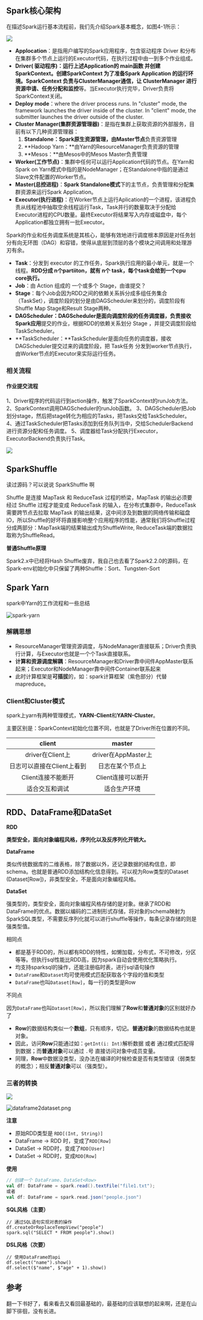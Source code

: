 ## Spark核心架构

在描述Spark运行基本流程前，我们先介绍Spark基本概念，如图4-1所示：

![](http://spark.apache.org/docs/latest/img/cluster-overview.png)

- **Applocation**：是指用户编写的Spark应用程序，包含驱动程序 Driver 和分布在集群多个节点上运行的Executor代码，在执行过程中由一到多个作业组成。
- **Driver( 驱动程序)：**运行上述Application的 main函数 并创建SparkContext。创建SparkContext 为了准备Spark Application 的运行环境。SparkContext 负责与ClusterManager通信，让 ClusterManager 进行**资源申请、任务分配和监控**等。当Executor执行完毕，Driver负责将SparkContext关闭。
- **Deploy mode**：where the driver process runs. In "cluster" mode, the framework launches the driver inside of the cluster. In "client" mode, the submitter launches the driver outside of the cluster.
- **Cluster Manager(集群资源管理器)**：是指在集群上获取资源的外部服务，目前有以下几种资源管理器：
	1. **Standalone：**Spark原生资源管理，由**Master节点**负责资源管理
	2. **Hadoop Yarn：**由Yarn的ResourceManager负责资源的管理
	3. **Mesos：**由Mesos中的Mesos Master负责管理
- **Worker(工作节点)**：集群中任何可以运行Application代码的节点。在Yarn和Spark on Yarn模式中指的是NodeManager；在Standalone中指的是通过Slave文件配置的Worker节点。
- **Master(总控进程)**：**Spark Standalone模式**下的主节点，负责管理和分配集群资源来运行Spark Application。
- **Executor(执行进程)**：在Worker节点上运行Aplication的一个进程，该进程负责从线程池中抽取空余线程运行Task，Task并行的数量取决于分配给Executor进程的CPU数量。最终Executor将结果写入内存或磁盘中，每个Application都独立拥有一批Executor。

Spark的作业和任务调度系统是其核心，能够有效地进行调度根本原因是对任务划分有向无环图（DAG）和容错，使得从底层到顶层的各个模块之间调用和处理游刃有余。

- **Task**：分发到 executor 的工作任务，Spark执行应用的最小单元，就是一个线程。**RDD分成 n个partiiton，就有 n个 task，每个task会给到一个cpu core执行。**
- **Job**：由 Action 组成的 一个或多个 Stage，由谁提交？
- **Stage**：每个Job会因为RDD之间的依赖关系拆分成多组任务集合（TaskSet），调度阶段的划分是由DAGScheduler来划分的，调度阶段有Shuffle Map Stage和Result Stage两种。
- **DAGScheduler：**DAGScheduler是面向调度阶段的任务调度器，负责接收**Spark应用**提交的作业，根据RDD的依赖关系划分 Stage ，并提交调度阶段给TaskScheduler。
- **TaskScheduler：**TaskScheduler是面向任务的调度器，接收DAGScheduler提交过来的调度阶段，把 Task任务 分发到worker节点执行，由Worker节点的Executor来实际运行任务。

### 相关流程

#### 作业提交流程

1、Driver程序的代码运行到action操作，触发了SparkContext的runJob方法。
2、SparkContext调用DAGScheduler的runJob函数。
3、DAGScheduler把Job划分stage，然后把stage转化为相应的Tasks，把Tasks交给TaskScheduler。
4、通过TaskScheduler把Tasks添加到任务队列当中，交给SchedulerBackend进行资源分配和任务调度。
5、调度器给Task分配执行Executor，ExecutorBackend负责执行Task。

![](https://raw.githubusercontent.com/janehzhang/mypic/master/2020/03spark-submit.png)



## SparkShuffle

读过源码？可以说说 SparkShuffle 啊

Shuffle 是连接 MapTask 和 ReduceTask 过程的桥梁，MapTask 的输出必须要经过 Shuffle 过程才能变成 ReduceTask 的输入，在分布式集群中，ReduceTask 需要跨节点去拉取 MapTask 的输出结果，这中间涉及到数据的网络传输和磁盘IO，所以Shuffle的好坏将直接影响整个应用程序的性能，通常我们将Shuffle过程分成两部分：MapTask端的结果输出成为ShuffleWrite, ReduceTask端的数据拉取称为ShuffleRead。

**普通Shuffle原理**





Spark2.x中已经将Hash Shuffle废弃，我自己也去看了Spark2.2.0的源码，在Spark-env初始化中只保留了两种Shuffle：Sort、Tungsten-Sort









## Spark Yarn

spark中Yarn的工作流程和一些总结

![spark-yarn](https://raw.githubusercontent.com/stillcoolme/mypic/master/2020/202003/spark-yarn.png)

### 解耦思想

- ResourceManager管理资源调度，与NodeManager直接联系；Driver负责执行计算，与Executor也就是一个个Task直接联系。
- **计算和资源调度解耦**：ResourceManager和Driver靠中间件AppMaster联系起来；Executor和NodeManager靠中间件Container联系起来
- 此时计算框架是**可插拔**的，如：spark计算框架（紫色部分）代替mapreduce。

### Client和Cluster模式

spark上yarn有两种管理模式，**YARN-Client**和**YARN-Cluster**。

主要区别是：SparkContext初始化位置不同，也就是了Driver所在位置的不同。

|           client           |       master        |
| :------------------------: | :-----------------: |
|      driver在Client上      | driver在AppMaster上 |
| 日志可以直接在Client上看到 |  日志在某个节点上   |
|     Client连接不能断开     | Client连接可以断开  |
|       适合交互和调试       |    适合生产环境     |





## RDD、DataFrame和DataSet

**RDD**

**类型安全，面向对象编程风格，序列化以及反序列化开销大。**

**DataFrame**

类似传统数据库的二维表格，除了数据以外，还记录数据的结构信息，即schema。也就是普通RDD添加结构化信息得到。可以视为Row类型的Dataset (Dataset[Row])，非类型安全，不是面向对象编程风格。

**DataSet**

强类型的，类型安全，面向对象编程风格存储的是对象。继承了RDD和DataFrame的优点。数据以编码的二进制形式存储，将对象的schema映射为SparkSQL类型，不需要反序列化就可以进行shuffle等操作，每条记录存储的则是强类型值。

相同点

- 都是基于RDD的，所以都有RDD的特性，如懒加载，分布式，不可修改，分区等等。但执行sql性能比RDD高，因为spark自动会使用优化策略执行。
- 均支持sparksql的操作，还能注册临时表，进行sql语句操作
- `DataFrame`和`Dataset`均可使用模式匹配获取各个字段的值和类型
- `DataFrame`也叫`Dataset[Row]`，每一行的类型是Row

不同点

因为`DataFrame`也叫`Dataset[Row]`，所以我们理解了**Row**和**普通对象**的区别就好办了

- **Row**的数据结构类似一个**数组**，只有顺序，切记。**普通对象**的数据结构也就是对象。
- 因此，访问**Row**只能通过如：`getInt(i: Int)`解析数据 或者 通过模式匹配得到数据；而**普通对象**可以通过 `.`号 直接访问对象中成员变量。
- 同理，**Row**中数据没类型，没办法在编译的时候检查是否有类型错误（弱类型的概念）；相反**普通对象**可以（强类型）。


### 三者的转换

![](https://raw.githubusercontent.com/stillcoolme/mypic/master/2020/202003/df-convert.png)

![dataframe2dataset.png](https://i.loli.net/2020/01/16/PkpdJSz4EYGv9sR.png)



**注意**

- 原始RDD类型是 `RDD[(Int, String)]`
- DataFrame -> RDD 时，变成了`RDD[Row]`
- DataSet -> RDD时，变成了`RDD[User]`
- DataSet<Row> -> RDD时，变成`RDD[Row]`

**使用**

```scala
// 创建一个 DataFrame、DataSet<Row>
val df: DataFrame = spark.read().textFile("file1.txt");  
或者
val df: DataFrame = spark.read.json("people.json")
```

**SQL风格（主要）**

```
// 通过SQL语句实现对表的操作
df.createOrReplaceTempView("people")
spark.sql("SELECT * FROM people").show()
```

**DSL风格（次要）**

```
// 使用DataFrame的api
df.select("name").show()
df.select($"name", $"age" + 1).show()
```










## 参考

翻一下书好了，看来看去又看回最基础的，最基础的应该联想的起来啊，还是在山脚下徘徊，没有长进。